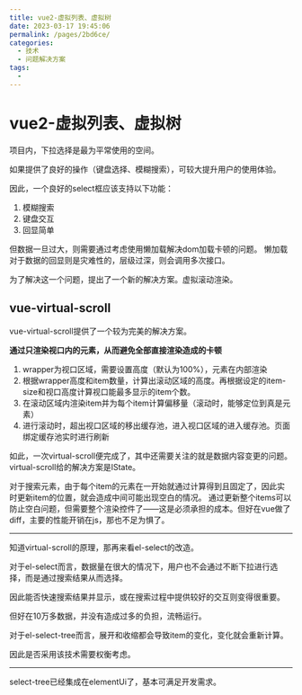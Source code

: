 ```yaml
---
title: vue2-虚拟列表、虚拟树
date: 2023-03-17 19:45:06
permalink: /pages/2bd6ce/
categories:
  - 技术
  - 问题解决方案
tags:
  - 
---
```


# vue2-虚拟列表、虚拟树

项目内，下拉选择是最为平常使用的空间。

如果提供了良好的操作（键盘选择、模糊搜索），可较大提升用户的使用体验。

因此，一个良好的select框应该支持以下功能：

1. 模糊搜索
2. 键盘交互
3. 回显简单

但数据一旦过大，则需要通过考虑使用懒加载解决dom加载卡顿的问题。
懒加载对于数据的回显则是灾难性的，层级过深，则会调用多次接口。

为了解决这一个问题，提出了一个新的解决方案。虚拟滚动渲染。

<!-- more -->

## vue-virtual-scroll

vue-virtual-scroll提供了一个较为完美的解决方案。

**通过只渲染视口内的元素，从而避免全部直接渲染造成的卡顿**

1. wrapper为视口区域，需要设置高度（默认为100%），元素在内部渲染
2. 根据wrapper高度和item数量，计算出滚动区域的高度。再根据设定的item-size和视口高度计算视口能最多显示的item个数。
3. 在滚动区域内渲染item并为每个item计算偏移量（滚动时，能够定位到真是元素）
4. 进行滚动时，超出视口区域的移出缓存池，进入视口区域的进入缓存池。页面绑定缓存池实时进行刷新

如此，一次virtual-scroll便完成了，其中还需要关注的就是数据内容变更的问题。virtual-scroll给的解决方案是IState。

对于搜索元素，由于每个item的元素在一开始就通过计算得到且固定了，因此实时更新item的位置，就会造成中间可能出现空白的情况。
通过更新整个items可以防止空白问题，但需要整个渲染控件了——这是必须承担的成本。但好在vue做了diff，主要的性能开销在js，那也不足为惧了。

---

知道virtual-scroll的原理，那再来看el-select的改造。

对于el-select而言，数据量在很大的情况下，用户也不会通过不断下拉进行选择，而是通过搜索结果从而选择。

因此能否快速搜索结果并显示，或在搜索过程中提供较好的交互则变得很重要。

但好在10万多数据，并没有造成过多的负担，流畅运行。

对于el-select-tree而言，展开和收缩都会导致item的变化，变化就会重新计算。

因此是否采用该技术需要权衡考虑。

--- 

select-tree已经集成在elementUi了，基本可满足开发需求。